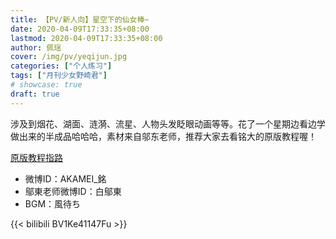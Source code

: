 ```yaml
---
title: 【PV/新人向】星空下的仙女棒~
date: 2020-04-09T17:33:35+08:00
lastmod: 2020-04-09T17:33:35+08:00
author: 佩瑶
cover: /img/pv/yeqijun.jpg
categories: ["个人练习"]
tags: ["月刊少女野崎君"]
# showcase: true
draft: true
---
```


涉及到烟花、湖面、涟漪、流星、人物头发眨眼动画等等。花了一个星期边看边学做出来的半成品哈哈哈，素材来自邬东老师，推荐大家去看铭大的原版教程喔！

<!--more-->

[原版教程指路](https://www.bilibili.com/video/BV1Mx411772Z)

- 微博ID：AKAMEI_銘
- 鄔東老师微博ID：白鄔東
- BGM：風待ち

{{< bilibili BV1Ke41147Fu >}}

